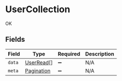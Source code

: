# UserCollection

OK


## Fields

| Field                                           | Type                                            | Required                                        | Description                                     |
| ----------------------------------------------- | ----------------------------------------------- | ----------------------------------------------- | ----------------------------------------------- |
| `data`                                          | [UserRead](../../models/shared/userread.md)[]   | :heavy_minus_sign:                              | N/A                                             |
| `meta`                                          | [Pagination](../../models/shared/pagination.md) | :heavy_minus_sign:                              | N/A                                             |